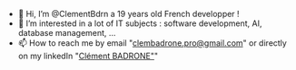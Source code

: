 - 👋 Hi, I’m @ClementBdrn a 19 years old French developper !
- 👀 I’m interested in a lot of IT subjects : software development, AI, database management, ...
- 📫 How to reach me by email "clembadrone.pro@gmail.com" or directly on my linkedIn "[Clément BADRONE"](https://www.linkedin.com/in/cl%C3%A9ment-badron)"

<!---
ClementBdrn/ClementBdrn is a ✨ special ✨ repository because its `README.md` (this file) appears on your GitHub profile.
You can click the Preview link to take a look at your changes.
--->
